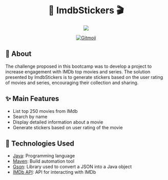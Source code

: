 <h1 align="center">
  🎥 ImdbStickers 🎬
</h1>


<p align="center">
  <img src="https://user-images.githubusercontent.com/64162701/180638014-296095f3-a999-4d48-a6dc-0847bc419218.png">
</p>


<p align="center">
  <a href="https://gitmoji.dev">
        <img src="https://img.shields.io/badge/gitmoji-%20😜%20😍-FFDD67.svg" alt="Gitmoji">
    </a>
</p>


## 📌 About

The challenge proposed in this bootcamp was to develop a project to increase engagement with IMDb top movies and series.
The solution presented by ImdbStickers is to generate stickers based on the user rating of movies and series, encouraging their collection and sharing.


## ✨ Main Features

* List top 250 movies from IMdb
* Search by name
* Display detailed information about a movie
* Generate stickers based on user rating of the movie


## 🚀 Technologies Used

* [Java](https://dev.java/): Programming language
* [Maven](https://maven.apache.org/): Build automation tool
* [Gson](https://mvnrepository.com/artifact/com.google.code.gson/gson): Library used to convert a JSON into a Java object
* [IMDb API](https://imdb-api.com/): API for interacting with IMDb
